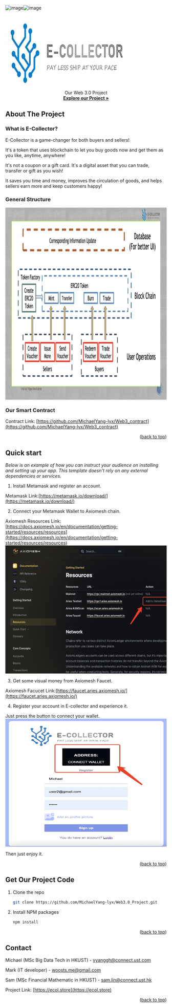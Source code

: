 ![image](https://github.com/MichaelYang-lyx/Web3.0_Project/assets/111903735/dc2af710-0590-4feb-8a3f-2ae3b11efb59)![image](https://github.com/MichaelYang-lyx/Web3.0_Project/assets/111903735/d26ce2fb-e6c3-4ce7-92e0-6423fbb0e505)
<a name="readme-top"></a>
<!-- PROJECT LOGO -->
<br />
<div align="center" >
  <a href="public/images/Logo.png">
    <img src="public/images/Logo.png" width="800" height="200">
  </a>


  <p align="center">Our Web 3.0 Project
    <br />
    <a href="https://ecol.store"><strong>Explore our Project »</strong></a>
    <br />
  </p>
</div>





<!-- Introducing E-Collector : The Future of E-commerce -->
## About The Project

### What is E-Collector?

E-Collector is a game-changer for both buyers and sellers!

It's a token that uses blockchain to let you buy goods now and get them as you like, anytime, anywhere!

It's not a coupon or a gift card. It's a digital asset that you can trade, transfer or gift as you wish!

It saves you time and money, improves the circulation of goods, and helps sellers earn more and keep customers happy!


### General Structure

<img src="public/images/structure.png" align="center" width="1200" height="600">


### Our Smart Contract

Contract Link: [https://github.com/MichaelYang-lyx/Web3_contract](https://github.com/MichaelYang-lyx/Web3_contract)

<p align="right">(<a href="#readme-top">back to top</a>)</p>

## Quick start

_Below is an example of how you can instruct your audience on installing and setting up your app. This template doesn't rely on any external dependencies or services._

1. Install Metamask and register an account.
   
Metamask Link:[https://metamask.io/download/](https://metamask.io/download/)

2. Connect your Metamask Wallet to Axiomesh chain.
   
Axiomesh Resources Link:[https://docs.axiomesh.io/en/documentation/getting-started/resources/resources](https://docs.axiomesh.io/en/documentation/getting-started/resources/resources)
<img src="public/images/connect.jpg" align="center" width="800" height="400">

3. Get some visual money from Axiomesh Faucet.
   
Axiomesh Facucet Link:[https://faucet.aries.axiomesh.io/](https://faucet.aries.axiomesh.io/)   

4. Register your account in E-collector and experience it.

Just press the button to connect your wallet.
<img src="public/images/register.jpg" align="center" width="800" height="400">

Then just enjoy it.

<p align="right">(<a href="#readme-top">back to top</a>)</p>

## Get Our Project Code

1. Clone the repo
   ```sh
   git clone https://github.com/MichaelYang-lyx/Web3.0_Project.git
   ```
2. Install NPM packages
   ```sh
   npm install
   ```
<p align="right">(<a href="#readme-top">back to top</a>)</p>

<!-- CONTACT -->
## Contact

Michael (MSc Big Data Tech in HKUST) - yyanggh@connect.ust.com 

Mark (IT developer) - woosts.me@gmail.com

Sam (MSc Financial Mathematic in HKUST) - sam.lin@connect.ust.hk

Project Link: [https://ecol.store](https://ecol.store)

<p align="right">(<a href="#readme-top">back to top</a>)</p>


